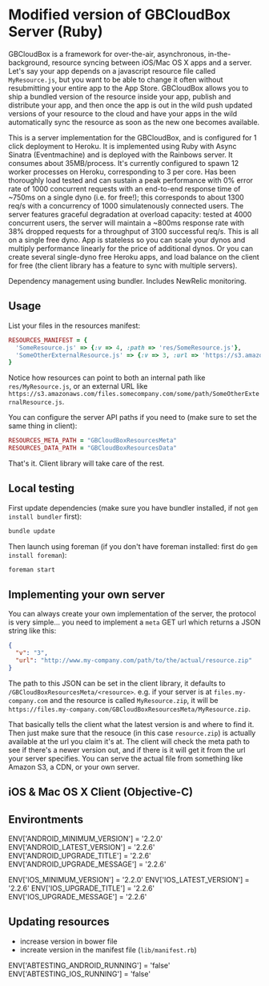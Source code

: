 Modified version of GBCloudBox Server (Ruby)
============

GBCloudBox is a framework for over-the-air, asynchronous, in-the-background, resource syncing between iOS/Mac OS X apps and a server. Let's say your app depends on a javascript resource file called `MyResource.js`, but you want to be able to change it often without resubmitting your entire app to the App Store. GBCloudBox allows you to ship a bundled version of the resource inside your app, publish and distribute your app, and then once the app is out in the wild push updated versions of your resource to the cloud and have your apps in the wild automatically sync the resource as soon as the new one becomes available.

This is a server implementation for the GBCloudBox, and is configured for 1 click deployment to Heroku. It is implemented using Ruby with Async Sinatra (Eventmachine) and is deployed with the Rainbows server. It consumes about 35MB/process. It's currently configured to spawn 12 worker processes on Heroku, corresponding to 3 per core. Has been thoroughly load tested and can sustain a peak performance with 0% error rate of 1000 concurrent requests with an end-to-end response time of ~750ms on a single dyno (i.e. for free!); this corresponds to about 1300 req/s with a concurrency of 1000 simulatenously connected users. The server features graceful degradation at overload capacity: tested at 4000 concurrent users, the server will maintain a ~800ms response rate with 38% dropped requests for a throughput of 3100 successful req/s. This is all on a single free dyno. App is stateless so you can scale your dynos and multiply performance linearly for the price of additional dynos. Or you can create several single-dyno free Heroku apps, and load balance on the client for free (the client library has a feature to sync with multiple servers).

Dependency management using bundler.  Includes NewRelic monitoring.

Usage
------------

List your files in the resources manifest:

```ruby
RESOURCES_MANIFEST = {
  'SomeResource.js' => {:v => 4, :path => 'res/SomeResource.js'},
  'SomeOtherExternalResource.js' => {:v => 3, :url => 'https://s3.amazonaws.com/files.somecompany.com/some/path/SomeOtherExternalResource.js'},
}
```

Notice how resources can point to both an internal path like `res/MyResource.js`, or an external URL like `https://s3.amazonaws.com/files.somecompany.com/some/path/SomeOtherExternalResource.js`.

You can configure the server API paths if you need to (make sure to set the same thing in client):

```ruby
RESOURCES_META_PATH = "GBCloudBoxResourcesMeta"
RESOURCES_DATA_PATH = "GBCloudBoxResourcesData"
```

That's it. Client library will take care of the rest.

Local testing
------------

First update dependencies (make sure you have bundler installed, if not `gem install bundler` first):

```sh
bundle update
```

Then launch using foreman (if you don't have foreman installed: first do `gem install foreman`):

```sh
foreman start
```

Implementing your own server
------------

You can always create your own implementation of the server, the protocol is very simple... you need to implement a `meta` GET url which returns a JSON string like this:
```json
{
  "v": "3",
  "url": "http://www.my-company.com/path/to/the/actual/resource.zip"
}
```

The path to this JSON can be set in the client library, it defaults to `/GBCloudBoxResourcesMeta/<resource>`. e.g. if your server is at `files.my-company.com` and the resource is called `MyResource.zip`, it will be `https://files.my-company.com/GBCloudBoxResourcesMeta/MyResource.zip`.

That basically tells the client what the latest version is and where to find it. Then just make sure that the resouce (in this case `resource.zip`) is actually available at the url you claim it's at. The client will check the meta path to see if there's a newer version out, and if there is it will get it from the url your server specifies. You can serve the actual file from something like Amazon S3, a CDN, or your own server.

iOS & Mac OS X Client (Objective-C)
------------


Environtments
------------

  ENV['ANDROID_MINIMUM_VERSION'] = '2.2.0'
  ENV['ANDROID_LATEST_VERSION'] = '2.2.6'
  ENV['ANDROID_UPGRADE_TITLE'] = '2.2.6'
  ENV['ANDROID_UPGRADE_MESSAGE'] = '2.2.6'
  
  ENV['IOS_MINIMUM_VERSION'] = '2.2.0'
  ENV['IOS_LATEST_VERSION'] = '2.2.6'
  ENV['IOS_UPGRADE_TITLE'] = '2.2.6'
  ENV['IOS_UPGRADE_MESSAGE'] = '2.2.6'

Updating resources
------------
- increase version in bower file
- increate version in the manifest file (`lib/manifest.rb`)


ENV['ABTESTING_ANDROID_RUNNING'] = 'false'
ENV['ABTESTING_IOS_RUNNING'] = 'false'

